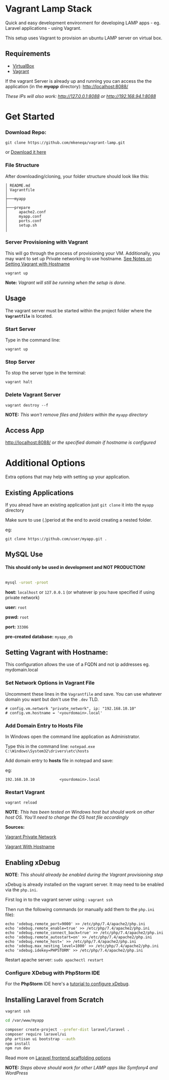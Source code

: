 # Vagrant Lamp Stack

Quick and easy development environment for developing LAMP apps - eg. Laravel applications - using Vagrant.

This setup uses Vagrant to provision an ubuntu LAMP server on virtual box.

## Requirements

- [VirtualBox](https://www.virtualbox.org/wiki/Downloads)
- [Vagrant](https://www.vagrantup.com/downloads.html)

If the vagrant Server is already up and running you can access the the application (in the **_myapp_** directory):  <http://localhost:8088/>

_These IPs will also work: <http://127.0.0.1:8088> or <http://192.168.94.1:8088>_


# Get Started


### Download Repo:

```
git clone https://github.com/mkeneqa/vagrant-lamp.git
```

or [Download it here](https://github.com/mkeneqa/vagrant-lamp/archive/default.zip)

### File Structure

After downloading/cloning, your folder structure should look like this:

```
│ README.md
│ Vagrantfile
│
├───myapp
│
├───prepare
│     apache2.conf
│     myapp.conf
│     ports.conf
│     setup.sh
│
```

### Server Provisioning with Vagrant

This will go through the process of provisioning your VM. Additionally, you may want to set up Private networking to use hostname. [See Notes on Setting Vagrant with Hostname](#setting-vagrant-with-hostname)

```
vagrant up
```

**Note:** _Vagrant will still be running when the setup is done._


## Usage

The vagrant server must be started within the project folder where the __`Vagrantfile`__ is located.


### Start Server

Type in the command line:

```
vagrant up
```


### Stop Server

To stop the server type in the terminal:

```
vagrant halt
```

### Delete Vagrant Server

```
vagrant destroy --f
```

**NOTE:** _This won't remove files and folders within the `myapp` directory_


## Access App
<http://localhost:8088/> _or the specified domain if hostname is configured_



# Additional Options

Extra options that may help with setting up your application.


## Existing Applications

If you alread have an existing application just `git clone` it into  the `myapp` directory 

Make sure to use (.)period at the end to avoid creating a nested folder.

eg: 
```
git clone https://github.com/user/myapp.git .
```

## MySQL Use

#### This should only be used in development and NOT PRODUCTION!

```bash

mysql -uroot -proot

```
**host:** `localhost` or `127.0.0.1` (or whatever ip you have specified if using private network)

**user:** `root`

**pswd:** `root`

**port:** `33306`

**pre-created database:** `myapp_db`


## Setting Vagrant with Hostname:

This configuration allows the use of a FQDN and not ip addresses eg. mydomain.local


### Set Network Options in Vagrant File

Uncomment these lines in the `Vagrantfile` and save. 
You can use whatever domain you want but don't use the `.dev` TLD.

```
# config.vm.network "private_network", ip: "192.168.10.10"
# config.vm.hostname = '<yourdomain>.local'
```

### Add Domain Entry to Hosts File
In Windows open the command line application as Administrator. 

Type this in the command line: `notepad.exe C:\Windows\System32\drivers\etc\hosts`

Add domain entry to **hosts** file in notepad and save:

eg:

```
192.168.10.10       	<yourdomain>.local
```

### Restart Vagrant

```
vagrant reload
```


**NOTE**: _This has been tested on Windows host but should work on other host OS. You'll need to change the OS host file accordingly_

**Sources:**

[Vagrant Private Network](https://www.vagrantup.com/docs/networking/private_network#static-ip)

[Vagrant With Hostname](https://unix.stackexchange.com/questions/493484/how-do-i-configure-a-vagrant-virtual-machine-with-a-host-name)



## Enabling xDebug

**NOTE**: _This should already be enabled during the Vagrant provisioning step_

xDebug is already installed on the vagrant server. It may need to be enabled via the `php.ini`.

First log in to the vagrant server using : `vagrant ssh`

Then run the following commands (or manually add them to the `php.ini` file):

```
echo 'xdebug.remote_port=9000' >> /etc/php/7.4/apache2/php.ini
echo 'xdebug.remote_enable=true' >> /etc/php/7.4/apache2/php.ini
echo 'xdebug.remote_connect_back=true' >> /etc/php/7.4/apache2/php.ini
echo 'xdebug.remote_autostart=on' >> /etc/php/7.4/apache2/php.ini
echo 'xdebug.remote_host=' >> /etc/php/7.4/apache2/php.ini
echo 'xdebug.max_nesting_level=1000' >> /etc/php/7.4/apache2/php.ini
echo 'xdebug.idekey=PHPSTORM' >> /etc/php/7.4/apache2/php.ini
```
Restart apache server: `sudo apachectl restart`

### Configure XDebug with PhpStorm IDE

For the __PhpStorm__ IDE here's a [tutorial to configure xDebug](https://odan.github.io/2019/01/19/install-xdebug-and-configure-phpstorm-for-vagrant.html).


## Installing Laravel from Scratch


```bash
vagrant ssh

cd /var/www/myapp

composer create-project --prefer-dist laravel/laravel .
composer require laravel/ui
php artisan ui bootstrap --auth
npm install
npm run dev
```

Read more on [Laravel frontend scaffolding options](https://laravel.com/docs/7.x/frontend)


**NOTE:** _Steps above should work for other LAMP apps like Symfony4 and WordPress_